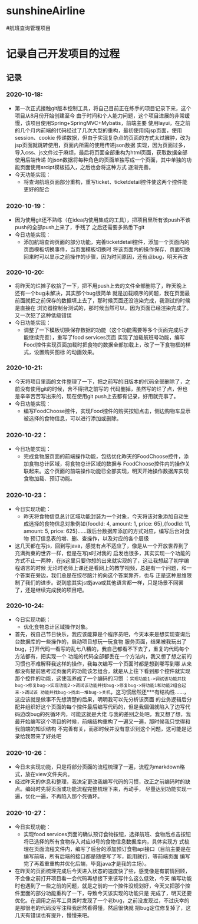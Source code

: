 # sunshineAirline
 #航班查询管理项目
# 记录自己开发项目的过程
## 记录
###  2020-10-18:
* 第一次正式接触git版本控制工具，将自己目前正在练手的项目记录下来，这个项目从8月份开始创建至今
由于时间和个人能力问题，这个项目进展的非常缓慢，该项目使用Spring+SpringMVC+Mybatis，前端主要
使用layui，在之前的几个月内前端的代码经过了几次大型的重构，最初使用纯jsp页面，使用session、cookie
传递数据，但由于实现复杂点的页面的方式太过臃肿，改为jsp页面就跳转使用，页面内所需的使用传递json数据
实现，因为页面过多，导入css、js文件过于麻烦，最后将页面全部重构为html页面，获取数据全部使用后端传递
的json数据将每种角色的页面单独写成一个页面，其中单独的功能页面使用srcipt模板插入，之后也会将这种方式
逐渐完善。
* 今天功能实现：
    * 将查询航班页面部分重构，重写ticket、ticketdetail控件使这两个控件能更好的配合
### 2020-10-19：
* 因为使用git还不熟练（在idea内使用集成的工具），把项目里所有该push不该push的全部push上来了，手残了
  之后还需要多熟悉下git
* 今日功能实现：
    * 添加航班查询页面的部分功能，完善ticketdetail控件，添加一个页面内的页面模板切换事件，当页面模板切换时
   将该页面内的操作保存，页面切换回来时可以显示之前操作的步骤，因为时间原因，还有点bug，明天再改
### 2020-10-20:
* 将昨天的烂摊子收拾了一下，把不用push上去的文件全部删除了，昨天晚上还有一个bug未解决，其实那个bug很简单
就是加载顺序的问题，我在页面最前面就把之前保存的数据填上去了，那时候页面还没渲染完成，我测试的时候是直接在
浏览器控制台测试的，那时候当然可以，因为页面已经渲染完成了。又一次犯了这种低级错误
* 今日功能实现：
    * 调整了一下模板切换保存数据的功能（这个功能需要等多个页面完成后才能继续完善），重写了food services页面
     实现了加载航班号功能，编写Food控件实现页面加载时把食物的数据全部加载上，改了一下食物框的样式，设置购买图标
     的动画效果。
     
### 2020-10-21:
* 今天将项目里面的文件整理了一下，把之前写的旧版本的代码全部删除了，之前没有使用git的时候，舍不得把之前写的
代码删掉，虽然写的烂了点，但也是辛辛苦苦写出来的，现在使用git push上去都有记录，好用就完事了。
* 今日功能实现：
    * 编写FoodChoose控件，实现Food控件的购买按钮点击，侧边购物车显示被选择的食物信息，可以进行添加或删除。
### 2020-10-22：
* 今日功能实现：
    * 完成食物服页面的前端操作功能，包括优化昨天的FoodChoose控件，添加食物总计区域，将食物总计区域的数据与
FoodChoose控件内的操作关联起来。这个页面的前端操作功能已全部实现，明天开始操作数据库实现食物加载、预订功能。
### 2020-10-23：
* 今日实现功能：
    * 昨天将食物信息总计区域功能封装为一个对象，今天将该对象添加自动生成选择的食物信息对象例如{foodId: 4, 
amount: 1, price: 65},{foodId: 11, amount: 5, price: 625}……跟后台数据库添加的方式对应，编写后台对食物
预订信息表的增、删、查操作，以及对应的各个层级
* 这几天都在写js，回到写java，感觉有点不适应了，像是从一个开放世界到了充满拘束的世界一样，但是在写js时对我的
启发也很多，其实实现一个功能的方式不止一两种，在js这里只要你想的出来就实现的了，这让我想起了初学编程语言的时候
无论时老师上课还是看网上的教学视频，总是有一个问题，和一个答案在旁边，我们总是在绞尽脑汁的向这个答案靠齐，也与
正是这种思维限制了我们的进步。说到底其实js或java或其他语言都一样，只是场景不同罢了，还是继续完成我的项目吧。
### 2020-10-24:
* 今日实现功能：
    * 优化食物总计区域操作对象。
* 首先，祝自己节日快乐，我应该能算是个程序员吧，今天本来是想实现查询后台数据库的一些操作的，启动项目想玩一玩食物
服务页面，结果被我玩出了bug，打开代码一看写的乱七八糟的，我自己都看不下去了，重复的代码每个方法都有，把实现一个
功能的代码全部都丢在一个方法内，我又想了想之前的习惯也不难解释我这样的操作，我每次编写一个页面时都是想到哪写到哪
从来都没有提前思考过页面内的功能该怎组合，就是从上往下看到那个控件就实现那个控件的功能，这使我养成了一个编码的习惯
：`实现功能1->调试该功能并找bug->修复bug->实现功能2->调试该功能并找bug->修复bug->将功能1和功能2组合起来->调试该
功能并找bug->找出一堆bug->关机`，这习惯居然还***有结构性……，这应该就是做事不先想清楚的后果，明明我可以先分析该页面
的业务逻辑后分配并组织好这个页面的每个控件最后编写代码的，但是我偏偏就陷入了边写代码边改bug的死循环内，可能这就是大佬
与我的差别之处吧，我又想了想，我最开始编写这个项目的时候，前端结构重构了一遍又一遍，那时候我只觉得和我前端的知识结构
不完善有关，而那时候并没有意识到这个问题，这可能是记录给我带来了好处吧
### 2020-10-26：
* 今日未实现功能，只是将部分页面的流程梳理了一遍，流程为markdown格式，放在view文件夹内。
* 经过昨天的休息和整理，我决定更改我编写代码的习惯，改正之前编码时的缺点。编码时先将页面或功能流程完整梳理下来，再动手，
尽量达到功能实现一遍，优化一遍，不再陷入那个死循环。
### 2020-10-27：
* 今日实现功能：
    * 实现food services页面的确认预订食物按钮，选择航班、食物后点击按钮将已选择的所有食物存入对应id号的食物信息数据库内，具体实现方
    式梳理在页面流程文件内，编写了后台的添加预订食物api接口（目前主要是在编写前端，所有后端的接口都是随便写了写，能用就行，等前端页面
    编写完了再着重重构并优化后端，毕竟java才是我的主场）。
* 在昨天的页面梳理完成后今天进入状态的速度快了些，感觉像是有前情回顾，不会像之前打开项目看一会代码再想接下来该写什么这么低效，今天
编写功能时也遇到了一些之前的问题，就是之前的一个控件没规划好，今天又把那个控件里面的部分功能重构了一下，导致今天该实现的功能只是
完成了，明天还要优化。在调用之前写工具类时发现了一个老bug，之前没发现过，不过庆幸的是那很老的代码没写注释我居然看得懂，然后很快就
把bug定位修复掉了，这几天有错误也有提升，慢慢来吧。